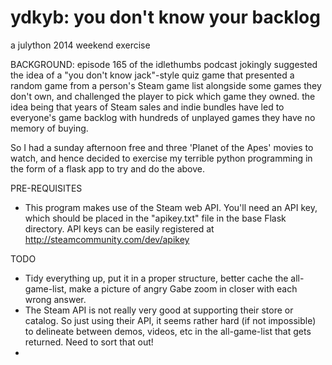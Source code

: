 ydkyb: you don't know your backlog
==================================
a julython 2014 weekend exercise

BACKGROUND:
episode 165 of the idlethumbs podcast jokingly suggested the idea of a "you don't know jack"-style quiz game that presented a random game from a person's Steam game list alongside some games they don't own, and challenged the player to pick which game they owned. the idea being that years of Steam sales and indie bundles have led to everyone's game backlog with hundreds of unplayed games they have no memory of buying.

So I had a sunday afternoon free and three 'Planet of the Apes' movies to watch, and hence decided to exercise my terrible python programming in the form of a flask app to try and do the above.

PRE-REQUISITES
 - This program makes use of the Steam web API. You'll need an API key, which should be placed in the "apikey.txt" file in the base Flask directory. API keys can be easily registered at http://steamcommunity.com/dev/apikey 

TODO
 - Tidy everything up, put it in a proper structure, better cache the all-game-list, make a picture of angry Gabe zoom in closer with each wrong answer.
 - The Steam API is not really very good at supporting their store or catalog. So just using their API, it seems rather hard (if not impossible) to delineate between demos, videos, etc in the all-game-list that gets returned. Need to sort that out!
 - 




